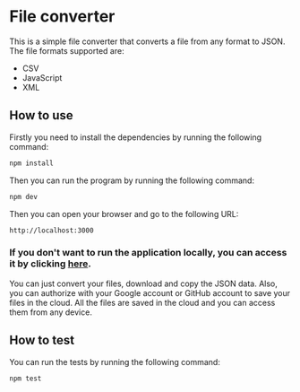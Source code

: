 # File converter
This is a simple file converter that converts a file from any format to JSON. The file formats supported are:
- CSV
- JavaScript
- XML

## How to use
Firstly you need to install the dependencies by running the following command:
```bash
npm install
```

Then you can run the program by running the following command:
```bash
npm dev
```

Then you can open your browser and go to the following URL:
```
http://localhost:3000
```

### If you don't want to run the application locally, you can access it by clicking [here](https://file-converter-psi.vercel.app/).


You can just convert your files, download and copy the JSON data.
Also, you can authorize with your Google account or GitHub account to save your files in the cloud.
All the files are saved in the cloud and you can access them from any device.

## How to test
You can run the tests by running the following command:
```bash
npm test
```
